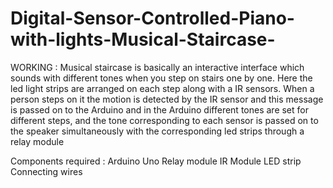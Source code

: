 # Digital-Sensor-Controlled-Piano-with-lights-Musical-Staircase-
WORKING :
Musical staircase is basically an interactive interface which 
sounds with different tones when you step on stairs one by 
one.
Here the led light strips are arranged on each step along with 
a IR sensors. When a person steps on it the motion is 
detected by the IR sensor and this message is passed on to 
the Arduino and in the Arduino different tones are set for 
different steps, and the tone corresponding to each sensor is 
passed on to the speaker simultaneously with the 
corresponding led strips through a relay module

Components required :
Arduino Uno 
Relay module 
IR Module 
LED strip 
Connecting wires
